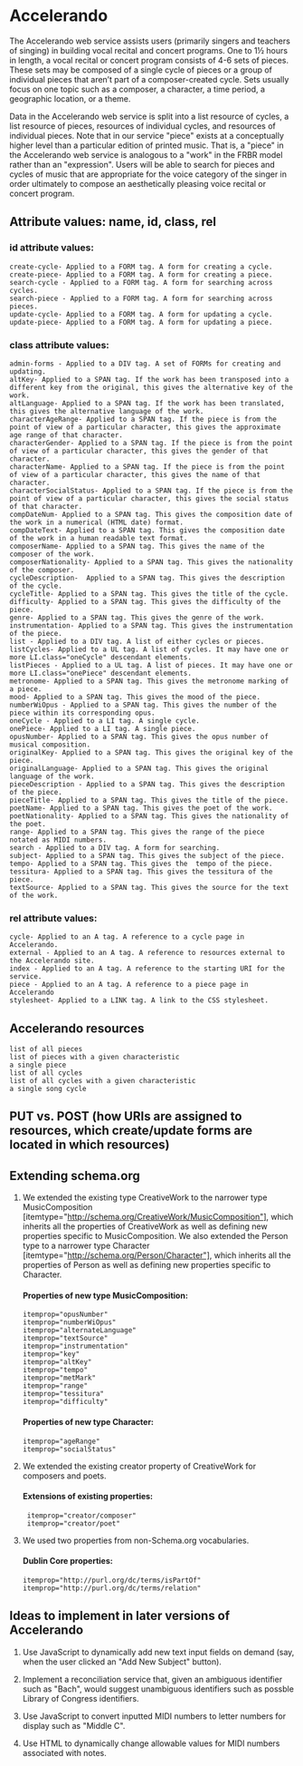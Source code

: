 # Accelerando

The Accelerando web service assists users (primarily singers and teachers of singing) in building vocal recital and concert programs. One to 1½ hours in length, a vocal recital or concert program consists of 4-6 sets of pieces. These sets may be composed of a single cycle of pieces or a group of individual pieces that aren’t part of a composer-created cycle. Sets usually focus on one topic such as a composer, a character, a time period, a geographic location, or a theme.

Data in the Accelerando web service is split into a list resource of cycles, a list resource of pieces, resources of individual cycles, and resources of individual pieces. Note that in our service "piece" exists at a conceptually higher level than a particular edition of printed music. That is, a "piece" in the Accelerando web service is analogous to a "work" in the FRBR model rather than an "expression". Users will be able to search for pieces and cycles of music that are appropriate for the voice category of the singer in order ultimately to compose an aesthetically pleasing voice recital or concert program.

## Attribute values: name, id, class, rel

### id attribute values:
    create-cycle- Applied to a FORM tag. A form for creating a cycle.
    create-piece- Applied to a FORM tag. A form for creating a piece.
    search-cycle - Applied to a FORM tag. A form for searching across cycles.
    search-piece - Applied to a FORM tag. A form for searching across pieces.
    update-cycle- Applied to a FORM tag. A form for updating a cycle.
    update-piece- Applied to a FORM tag. A form for updating a piece.

### class attribute values:
    admin-forms - Applied to a DIV tag. A set of FORMs for creating and updating. 
    altKey- Applied to a SPAN tag. If the work has been transposed into a different key from the original, this gives the alternative key of the work.
    altLanguage- Applied to a SPAN tag. If the work has been translated, this gives the alternative language of the work.
    characterAgeRange- Applied to a SPAN tag. If the piece is from the point of view of a particular character, this gives the approximate age range of that character.
    characterGender- Applied to a SPAN tag. If the piece is from the point of view of a particular character, this gives the gender of that character.
    characterName- Applied to a SPAN tag. If the piece is from the point of view of a particular character, this gives the name of that character.
    characterSocialStatus- Applied to a SPAN tag. If the piece is from the point of view of a particular character, this gives the social status of that character.
    compDateNum- Applied to a SPAN tag. This gives the composition date of the work in a numerical (HTML date) format.
    compDateText- Applied to a SPAN tag. This gives the composition date of the work in a human readable text format.
    composerName- Applied to a SPAN tag. This gives the name of the composer of the work.
    composerNationality- Applied to a SPAN tag. This gives the nationality of the composer.
    cycleDescription-  Applied to a SPAN tag. This gives the description of the cycle.
    cycleTitle- Applied to a SPAN tag. This gives the title of the cycle.
    difficulty- Applied to a SPAN tag. This gives the difficulty of the piece.
    genre- Applied to a SPAN tag. This gives the genre of the work.
    instrumentation- Applied to a SPAN tag. This gives the instrumentation of the piece.
    list - Applied to a DIV tag. A list of either cycles or pieces.
    listCycles- Applied to a UL tag. A list of cycles. It may have one or more LI.class="oneCycle" descendant elements.
    listPieces - Applied to a UL tag. A list of pieces. It may have one or more LI.class="onePiece" descendant elements.
    metronome- Applied to a SPAN tag. This gives the metronome marking of a piece.
    mood- Applied to a SPAN tag. This gives the mood of the piece.
    numberWiOpus - Applied to a SPAN tag. This gives the number of the piece within its corresponding opus.
    oneCycle - Applied to a LI tag. A single cycle.
    onePiece- Applied to a LI tag. A single piece.
    opusNumber- Applied to a SPAN tag. This gives the opus number of musical composition.
    originalKey- Applied to a SPAN tag. This gives the original key of the piece.
    originalLanguage- Applied to a SPAN tag. This gives the original language of the work.
    pieceDescription - Applied to a SPAN tag. This gives the description of the piece.
    pieceTitle- Applied to a SPAN tag. This gives the title of the piece.
    poetName- Applied to a SPAN tag. This gives the poet of the work.
    poetNationality- Applied to a SPAN tag. This gives the nationality of the poet.
    range- Applied to a SPAN tag. This gives the range of the piece notated as MIDI numbers.
    search - Applied to a DIV tag. A form for searching.
    subject- Applied to a SPAN tag. This gives the subject of the piece.
    tempo- Applied to a SPAN tag. This gives the  tempo of the piece.
    tessitura- Applied to a SPAN tag. This gives the tessitura of the piece.
    textSource- Applied to a SPAN tag. This gives the source for the text of the work.

### rel attribute values:
    cycle- Applied to an A tag. A reference to a cycle page in Accelerando.
    external - Applied to an A tag. A reference to resources external to the Accelerando site.
    index - Applied to an A tag. A reference to the starting URI for the service.
    piece - Applied to an A tag. A reference to a piece page in Accelerando
    stylesheet- Applied to a LINK tag. A link to the CSS stylesheet.



## Accelerando resources
    list of all pieces
    list of pieces with a given characteristic
    a single piece
    list of all cycles
    list of all cycles with a given characteristic
    a single song cycle

## PUT vs. POST (how URIs are assigned to resources, which create/update forms are located in which resources)

## Extending schema.org

1.  We extended the existing type CreativeWork to the narrower type MusicComposition [itemtype="http://schema.org/CreativeWork/MusicComposition"], which inherits all the properties of CreativeWork as well as defining new properties specific to MusicComposition. We also extended the Person type to a narrower type Character [itemtype="http://schema.org/Person/Character"], which inherits all the properties of Person as well as defining new properties specific to Character.

    #### Properties of new type MusicComposition:
        itemprop="opusNumber"
        itemprop="numberWiOpus"
        itemprop="alternateLanguage"
        itemprop="textSource"
        itemprop="instrumentation"
        itemprop="key"
        itemprop="altKey"
        itemprop="tempo"
        itemprop="metMark"
        itemprop="range"
        itemprop="tessitura"
        itemprop="difficulty"

    #### Properties of new type Character:
        itemprop="ageRange"
        itemprop="socialStatus"

2. We extended the existing creator property of CreativeWork for composers and poets.

    ####  Extensions of existing properties:
        itemprop="creator/composer"
        itemprop="creator/poet"

3.  We used two properties from non-Schema.org vocabularies.

    #### Dublin Core properties:
        itemprop="http://purl.org/dc/terms/isPartOf"
        itemprop="http://purl.org/dc/terms/relation"

## Ideas to implement in later versions of Accelerando

1. Use JavaScript to dynamically add new text input fields on demand (say, when the user clicked an "Add New Subject" button).

2. Implement a reconciliation service that, given an ambiguous identifier such as "Bach", would suggest unambiguous identifiers such as possble Library of Congress identifiers.

3. Use JavaScript to convert inputted MIDI numbers to letter numbers for display such as "Middle C".

4. Use HTML to dynamically change allowable values for MIDI numbers associated with notes.
